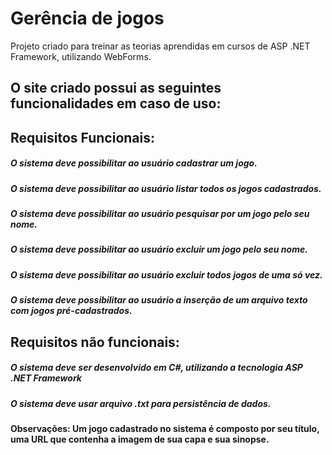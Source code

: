 # Gerência de jogos
Projeto criado para treinar as teorias aprendidas em cursos de ASP .NET Framework, utilizando WebForms.

## O site criado possui as seguintes funcionalidades em caso de uso:
## Requisitos Funcionais:

##### O sistema deve possibilitar ao usuário cadastrar um jogo.
##### O sistema deve possibilitar ao usuário listar todos os jogos cadastrados.
##### O sistema deve possibilitar ao usuário pesquisar por um jogo pelo seu nome.
##### O sistema deve possibilitar ao usuário excluir um jogo pelo seu nome.
##### O sistema deve possibilitar ao usuário excluir todos jogos de uma só vez.
##### O sistema deve possibilitar ao usuário a inserção de um arquivo texto com jogos pré-cadastrados.

## Requisitos não funcionais:

##### O sistema deve ser desenvolvido em C#, utilizando a tecnologia ASP .NET Framework
##### O sistema deve usar arquivo .txt para persistência de dados.

#### Observações: Um jogo cadastrado no sistema é composto por seu título, uma URL que contenha a imagem de sua capa e sua sinopse.
